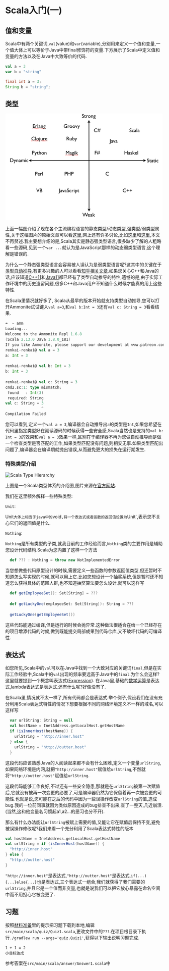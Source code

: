 # Scala入门(一)

## 值和变量

Scala中有两个关键词,`val`(value)和`var`(variable),分别用来定义一个值和变量,一个值大体上可以等价于Java中带final修饰符的变量.下方展示了Scala中定义值和变量的方法以及在Java中大致等价的代码.

```scala tab=Scala
val a = 3
var b = "string"
```

```java tab=Java
final int a = 3;
String b = "string";
```

## 类型

![image](images/tumblr_lylhmlhD061qd12yo.png)

上面一幅图介绍了现在各个主流编程语言的静态类型/动态类型,强类型/弱类型属性,关于这幅图片的原始文章可以看[这里](https://dustyprogrammer-blog.tumblr.com/post/16746798643/should-your-start-up-go-static-or-dynamic),网上还有许多讨论,比如[这里](https://segmentfault.com/a/1190000012372372)和[这里](https://www.zhihu.com/question/19918532),本文不再赘述.我主要想介绍的是,Scala其实是静态强类型语言,很多缺少了解的人粗略看一些源码,见到一个`var ...`就认为是JavaScript那样的动态弱类型语言,这个理解是错误的. 

为什么一个静态强类型语言会容易被人误认为是弱类型语言呢?这其中的关键在于[类型自动推导](https://zh.wikipedia.org/wiki/%E7%B1%BB%E5%9E%8B%E6%8E%A8%E8%AE%BA).有更多兴趣的人可以看看[知乎相关文章](https://www.zhihu.com/search?type=content&q=%E7%B1%BB%E5%9E%8B%E6%8E%A8%E5%AF%BC).如果您关心C++和Java的话,应该知道[C++11](https://en.cppreference.com/w/cpp/language/auto)和[Java11](https://openjdk.java.net/projects/amber/LVTIFAQ.html)都已经有了类型自动推导的特性,遗憾的是,由于实际工作环境中的历史遗留问题,很多C++和Java用户不知道什么时候才能真的用上这些特性.

在Scala里情况就好多了, Scala从最早的版本开始就支持类型自动推导,您可以打开Ammonite试试键入`val a=3`,和`val b:Int = 3`还有`val c: String = 3`看看结果.

```scala
➜  ~ amm
Loading...
Welcome to the Ammonite Repl 1.6.8
(Scala 2.13.0 Java 1.8.0_181)
If you like Ammonite, please support our development at www.patreon.com/lihaoyi
renkai-renkai@ val a = 3
a: Int = 3

renkai-renkai@ val b: Int = 3
b: Int = 3

renkai-renkai@ val c: String = 3
cmd2.sc:1: type mismatch;
 found   : Int(3)
 required: String
val c: String = 3
                ^
Compilation Failed
```

您可以看到,定义一个`val a = 3`,编译器会自动推导出`a`的类型是`Int`,如果您希望在代码里指定类型好在阅读源码的时候获得一些安全感,Scala当然也是支持的`val b: Int = 3`的效果和`val a = 3`效果一样,区别在于编译器不再为您做自动推导而是做一个检查类型是否匹配的工作,如果类型匹配没有问题,则相安无事.如果类型匹配出问题了,编译器会在编译期就抛出错误,从而避免更大的损失在运行期发生.  

### 特殊类型介绍

![Scala Type Hierarchy](/Users/renkai/Fordeal/bigdata-hands-on/src/doc/images/unified-types-diagram.svg)

上图是一个Scala类型体系的介绍图,图片来源在[官方网站](https://docs.scala-lang.org/tour/unified-types.html).

我们在这里额外解释一些特殊类型:

`Unit`:

​	Unit`大体上相当于java中的`void`,将一个表达式或者函数的返回值设置为`Unit`,表示您不关心它们的返回值是什么.

`Nothing`:

​	`Nothing`是所有类型的子类,就我目前的工作经验而言,`Nothing`类的主要作用是辅助您设计代码结构.Scala为您内置了这样一个方法

```scala
  def ??? : Nothing = throw new NotImplementedError
```

当您想做些代码原型设计的时候,需要定义一些函数的参数返回值类型,但还暂时不知道怎么写实现的时候,就可以用上它.比如您想设计一个抽奖系统,但是暂时还不知道怎么获得具体的范围人群,也不知道抽奖算法要怎么设计.就可以这样写

```scala
  def getEmployeeSet(): Set[String] = ???

  def getLuckyOne(employeeSet: Set[String]): String = ???

  getLuckyOne(getEmployeeSet())
```

这些代码能通过编译,但是运行的时候会抛异常.这种做法很适合在给一个已经存在的项目增添代码的时候,做到既能提交局部成果到代码仓库,又不破坏代码的可编译性.

## 表达式

如您所见,Scala中的`val`可以在Java中找到一个大致对应的关键词`final`,但是在实际工作经验中,Scala中的`val`出现的频率要远高于Java中的`final`.为什么会这样?这里就要提到一个概念叫表达式([Expression](https://en.wikipedia.org/wiki/Expression_(computer_science))). 在Java里,基础的[数学运算](https://docs.oracle.com/javase/tutorial/java/nutsandbolts/expressions.html)是表达式,[lambda表达式](https://docs.oracle.com/javase/tutorial/java/javaOO/lambdaexpressions.html)是表达式.还有什么呢?好像没有了.

在Scala里,情况就不太一样了,所有代码都会是表达式.举个例子,假设我们在没有充分利用Scala表达式特性的情况下想要根据不同的网络环境定义不一样的域名,可以这样写

```scala
  var urlString: String = null
  val hostName = InetAddress.getLocalHost.getHostName
  if (isInnerHost(hostName)) {
    urlString = "http://inner.host"
  } else {
    urlString = "http://outter.host"
  }
```

这段代码应该熟悉Java的人阅读起来都不会有什么困难,定义一个变量`urlString`,如果网络环境是内网,就把`"http://inner.host"`赋值给`urlString`,不然就将`"http://outter.host"`赋值给`urlString`.

这段代码能够工作良好,不过还有一些安全隐患,那就是在`urlString`被第一次赋值后,它就没有被再一次变更的必要了,可是编译器仍然为它保留着再一次被变更的可能性.也就是说,您可能在之后的代码中因为一些误操作改变`urlString`的值,造成bug.我的一位前同事就因为类似原因造成的bug排查不出来,查了一整天,几近崩溃.(当然,这和他变量名习惯起a1,a2...的恶习也分不开).

那么有什么办法能让`urlString`被赋上需要的值,又能让它在赋值后保持不变,避免被误操作修改呢?我们来看一个充分利用了Scala表达式特性的版本

```scala
val hostName = InetAddress.getLocalHost.getHostName
val urlString = if (isInnerHost(hostName)) {
  "http://inner.host"
} else {
  "http://outter.host"
}
```

`"http://inner.host"`是表达式,`"http://outter.host"`是表达式,`if(...) {...}else{...}`也是表达式,三个表达式一组合,我们就获得了我们需要的`urlString`,并且它是一个值而非变量,也就是说我们可以把它放心暴露在命名空间中而不用担心它被变更了.

## 习题

按照[材料准备](site:/index.md#习题集)里的提示把习题下载到本地,编辑`src/main/scala/quiz/Quiz1.scala`,更改文件中的`???`.在项目根目录下执行`./gradlew run --args='quiz.Quiz1'`,获得以下输出说明习题完成.

```
1 + 1 = 2
小目标达成
```

参考答案在`src/main/scala/answer/Answer1.scala`中